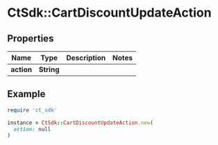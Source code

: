 # CtSdk::CartDiscountUpdateAction

## Properties

| Name | Type | Description | Notes |
| ---- | ---- | ----------- | ----- |
| **action** | **String** |  |  |

## Example

```ruby
require 'ct_sdk'

instance = CtSdk::CartDiscountUpdateAction.new(
  action: null
)
```

